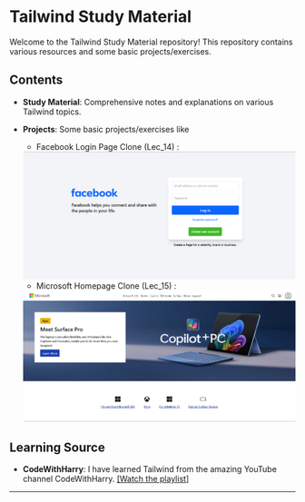 # Tailwind Study Material

Welcome to the Tailwind Study Material repository! This repository contains various resources and some basic projects/exercises.  

## Contents

- **Study Material**: Comprehensive notes and explanations on various Tailwind topics.

- **Projects**: Some basic projects/exercises like

  - Facebook Login Page Clone (Lec_14) :

   <img src="./ScreenShots/Facebook.png">

  - Microsoft Homepage Clone (Lec_15) :

  <img src="./ScreenShots/Microsoft.png">


## Learning Source

- **CodeWithHarry**:
I have learned Tailwind from the amazing YouTube channel CodeWithHarry. [[Watch the playlist]](https://www.youtube.com/watch?v=L4_jarMnB0c&list=PLu0W_9lII9ahwFDuExCpPFHAK829Wto2O)

---